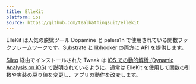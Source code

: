 ```yaml
---
title: ElleKit
platform: ios
source: https://github.com/tealbathingsuit/ellekit
---
```


ElleKit は人気の脱獄ツール Dopamine と palera1n で使用されている関数フックフレームワークです。Substrate と libhooker の両方に API を提供します。

[Sileo](MASTG-TOOL-0064.md) 経由でインストールされた Tweak は [iOS での動的解析 (Dynamic Analysis on iOS)](../../techniques/ios/MASTG-TECH-0067.md) で説明されているように、通常は ElleKit を使用して関数の引数や実装の戻り値を変更し、アプリの動作を改変します。
